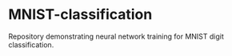 # MNIST-classification
Repository demonstrating neural network training for MNIST digit classification.

